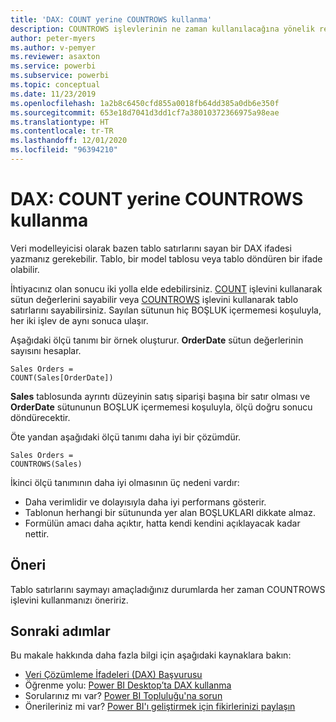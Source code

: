 ```yaml
---
title: 'DAX: COUNT yerine COUNTROWS kullanma'
description: COUNTROWS işlevlerinin ne zaman kullanılacağına yönelik rehber.
author: peter-myers
ms.author: v-pemyer
ms.reviewer: asaxton
ms.service: powerbi
ms.subservice: powerbi
ms.topic: conceptual
ms.date: 11/23/2019
ms.openlocfilehash: 1a2b8c6450cfd855a0018fb64dd385a0db6e350f
ms.sourcegitcommit: 653e18d7041d3dd1cf7a38010372366975a98eae
ms.translationtype: HT
ms.contentlocale: tr-TR
ms.lasthandoff: 12/01/2020
ms.locfileid: "96394210"
---
```

# <a name="dax-use-countrows-instead-of-count"></a>DAX: COUNT yerine COUNTROWS kullanma

Veri modelleyicisi olarak bazen tablo satırlarını sayan bir DAX ifadesi yazmanız gerekebilir. Tablo, bir model tablosu veya tablo döndüren bir ifade olabilir.

İhtiyacınız olan sonucu iki yolla elde edebilirsiniz. [COUNT](/dax/count-function-dax) işlevini kullanarak sütun değerlerini sayabilir veya [COUNTROWS](/dax/countrows-function-dax) işlevini kullanarak tablo satırlarını sayabilirsiniz. Sayılan sütunun hiç BOŞLUK içermemesi koşuluyla, her iki işlev de aynı sonuca ulaşır.

Aşağıdaki ölçü tanımı bir örnek oluşturur. **OrderDate** sütun değerlerinin sayısını hesaplar.

```dax
Sales Orders =
COUNT(Sales[OrderDate])
```

**Sales** tablosunda ayrıntı düzeyinin satış siparişi başına bir satır olması ve **OrderDate** sütununun BOŞLUK içermemesi koşuluyla, ölçü doğru sonucu döndürecektir.

Öte yandan aşağıdaki ölçü tanımı daha iyi bir çözümdür.

```dax
Sales Orders =
COUNTROWS(Sales)
```

İkinci ölçü tanımının daha iyi olmasının üç nedeni vardır:

- Daha verimlidir ve dolayısıyla daha iyi performans gösterir.
- Tablonun herhangi bir sütununda yer alan BOŞLUKLARI dikkate almaz.
- Formülün amacı daha açıktır, hatta kendi kendini açıklayacak kadar nettir.

## <a name="recommendation"></a>Öneri

Tablo satırlarını saymayı amaçladığınız durumlarda her zaman COUNTROWS işlevini kullanmanızı öneririz.

## <a name="next-steps"></a>Sonraki adımlar

Bu makale hakkında daha fazla bilgi için aşağıdaki kaynaklara bakın:

- [Veri Çözümleme İfadeleri (DAX) Başvurusu](/dax/)
- Öğrenme yolu: [Power BI Desktop’ta DAX kullanma](/learn/paths/dax-power-bi/)
- Sorularınız mı var? [Power BI Topluluğu'na sorun](https://community.powerbi.com/)
- Önerileriniz mi var? [Power BI'ı geliştirmek için fikirlerinizi paylaşın](https://ideas.powerbi.com)